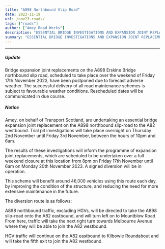 ```yaml
---
title: "A898 Northbound Slip Road" 
date: 2023-11-19
url: /nov23-roads/
tags: ["roads"]
author: ["Amey Road Works"]
description: "ESSENTIAL BRIDGE INVESTIGATIONS AND EXPANSION JOINT REPLACEMENTS ON THE A898 NORTHBOUND SLIP-ROAD TO A82 WESTBOUND COMMENCE THURSDAY 2ND NOVEMBER 2023 " 
summary: "ESSENTIAL BRIDGE INVESTIGATIONS AND EXPANSION JOINT REPLACEMENTS ON THE A898 NORTHBOUND SLIP-ROAD TO A82 WESTBOUND COMMENCE THURSDAY 2ND NOVEMBER 2023 " 
---
```


---

##### Update

Bridge expansion joint replacements on the A898 Erskine Bridge northbound slip road, scheduled to take place over the weekend of Friday 17th November 2023, have been postponed due to forecast adverse weather. The successful delivery of all road maintenance schemes is subject to favourable weather conditions. Rescheduled dates will be communicated in due course. 


##### Notice

Amey, on behalf of Transport Scotland, are undertaking an essential bridge expansion joint replacement on the A898 northbound slip-road to the A82 westbound. Trial pit investigations will take place overnight on Thursday 2nd November until Friday 3rd November, between the hours of 10pm and 6am.  

The results of these investigations will inform the programme of expansion joint replacements, which are scheduled to be undertaken over a full weekend closure at this location from 8pm on Friday 17th November until 6am on Monday 20th November 2023. A signed diversion will be in operation. 

This scheme will benefit around 46,000 vehicles using this route each day, by improving the condition of the structure, and reducing the need for more extensive maintenance in the future. 

The diversion route is as follows: 

A898 northbound traffic, excluding HGVs, will be directed to take the A898 slip-road onto the A82 eastbound, and will turn left on to Mountblow Road. From here, traffic will take the next right turn towards Melbourne Avenue where they will be able to join the A82 westbound.   

HGV traffic will continue on the A82 eastbound to Kilbowie Roundabout and will take the fifth exit to join the A82 westbound. 

